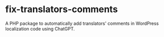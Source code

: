 # fix-translators-comments
A PHP package to automatically add translators' comments in WordPress localization code using ChatGPT.
